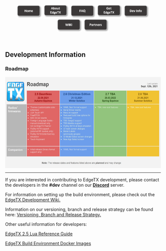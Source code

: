 
<p align="center">
<a href="https://edgetx.org/index"><img src="https://github.com/EdgeTX/edgetx.github.io/blob/master/images/home.png?raw=true" align="center" height="44" width="83"></a>
<a href="https://edgetx.org/about"><img src="https://github.com/EdgeTX/edgetx.github.io/blob/master/images/about.png?raw=true" align="center" height="46" width="83"></a>
<a href="https://edgetx.org/faq"><img src="https://github.com/EdgeTX/edgetx.github.io/blob/master/images/faq.png?raw=true" align="center" height="44" width="83"></a>
<a href="https://edgetx.org/getedgetx"><img src="https://github.com/EdgeTX/edgetx.github.io/blob/master/images/get.png?raw=true" align="center" height="46" width="83"></a>
<a href="https://edgetx.org/devinfo"><img src="https://github.com/EdgeTX/edgetx.github.io/blob/master/images/dev.png?raw=true" align="center" height="44" width="83"></a>
<a href="https://github.com/EdgeTX/edgetx.github.io/wiki/EdgeTX-User-WIKI"><img src="https://github.com/EdgeTX/edgetx.github.io/blob/master/images/wiki.png?raw=true" align="center" height="44" width="83"></a>
<a href="https://edgetx.org/partnershipprogram"><img src="https://github.com/EdgeTX/edgetx.github.io/blob/master/images/partners.png?raw=true" align="center" height="44" width="83"></a>
</p>
 <p>&nbsp;</p> 
<p></p> 

## Development Information

### Roadmap

<p align="center">
<a href="url"><img src="https://github.com/EdgeTX/edgetx.github.io/blob/master/images/roadmap.JPG?raw=true" align="center" height="295" width="562"></a>
</P>

---
If you are interested in contributing to EdgeTX development, please contact the developers in the **#dev** channel on our **[Discord](https://github.com/EdgeTX/edgetx.github.io/wiki/Community-Guidlines)** server.

For information on setting up the build environment, please check out the [EdgeTX Development Wiki.](https://github.com/EdgeTX/edgetx/wiki)

Information on our versioning, branch and release strategy can be found here: [Versioning, Branch and Release Strategy.](https://github.com/EdgeTX/edgetx.github.io/wiki/Versioning,-Branch-and-Release-Strategy)

Other useful information for developers:

[EdgeTX 2.5 Lua Reference Guide](https://luadoc.edgetx.org/)

[EdgeTX Build Environment Docker Images](https://github.com/EdgeTX/build-edgetx)